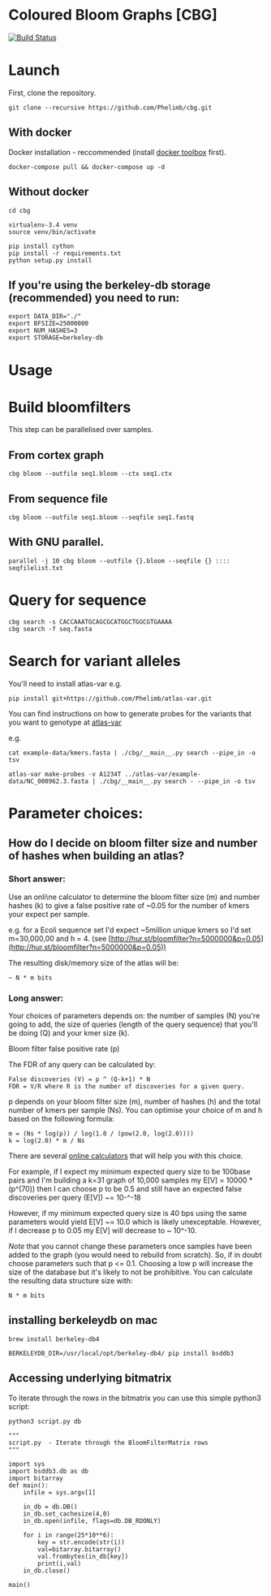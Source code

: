 # Coloured Bloom Graphs [CBG]
[![Build Status](https://travis-ci.org/Phelimb/cbg.svg)](https://travis-ci.org/Phelimb/cbg)

# Launch

First, clone the repository. 

	git clone --recursive https://github.com/Phelimb/cbg.git
	
## With docker

Docker installation -  reccommended (install [docker toolbox](https://www.docker.com/products/docker-toolbox) first). 

	docker-compose pull && docker-compose up -d


## Without docker
	cd cbg

	virtualenv-3.4 venv
	source venv/bin/activate

	pip install cython
	pip install -r requirements.txt
	python setup.py install

## If you're using the berkeley-db storage (recommended) you need to run:

	export DATA_DIR="./"
	export BFSIZE=25000000
	export NUM_HASHES=3
	export STORAGE=berkeley-db

# Usage

# Build bloomfilters

This step can be parallelised over samples. 

## From cortex graph

	cbg bloom --outfile seq1.bloom --ctx seq1.ctx 

## From sequence file 

	cbg bloom --outfile seq1.bloom --seqfile seq1.fastq

## With GNU parallel. 
	
	parallel -j 10 cbg bloom --outfile {}.bloom --seqfile {} :::: seqfilelist.txt

# Query for sequence

	cbg search -s CACCAAATGCAGCGCATGGCTGGCGTGAAAA
	cbg search -f seq.fasta

# Search for variant alleles

You'll need to install atlas-var e.g.

	pip install git+https://github.com/Phelimb/atlas-var.git

You can find instructions on how to generate probes for the variants that you want to genotype at [atlas-var](https://github.com/Phelimb/atlas-var.git)

e.g.
	
	cat example-data/kmers.fasta | ./cbg/__main__.py search --pipe_in -o tsv

	atlas-var make-probes -v A1234T ../atlas-var/example-data/NC_000962.3.fasta | ./cbg/__main__.py search - --pipe_in -o tsv


# Parameter choices:


## How do I decide on bloom filter size and number of hashes when building an atlas? 

### Short answer:

Use an onli\ne calculator to determine the bloom filter size (m) and number hashes (k) to give a false positive rate of ~0.05 for the number of kmers your expect per sample. 

e.g. for a Ecoli sequence set I'd expect ~5million unique kmers so I'd set m=30,000,00 and h = 4. (see [http://hur.st/bloomfilter?n=5000000&p=0.05](http://hur.st/bloomfilter?n=5000000&p=0.05))

The resulting disk/memory size of the atlas will be:

	~ N * m bits 
	
### Long answer: 

Your choices of parameters depends on: the number of samples (N) you're going to add,  the size of queries (length of the query sequence) that you'll be doing (Q) and your kmer size (k). 

Bloom filter false positive rate (p)


The FDR of any query can be calculated by:

	False discoveries (V) = p ^ (Q-k+1) * N
	FDR = V/R where R is the number of discoveries for a given query. 

p depends on your bloom filter size (m), number of hashes (h) and the total number of kmers per sample (Ns). You can optimise your choice of m and h based on the following formula:

	m = (Ns * log(p)) / log(1.0 / (pow(2.0, log(2.0))))
	k = log(2.0) * m / Ns

There are several [online calculators](http://hur.st/bloomfilter?n=5000000&p=0.5) that will help you with this choice. 

For example, if I expect my minimum expected query size to be 100base pairs and I'm building a k=31 graph of 10,000 samples my E[V] = 10000 * (p^(70)) then I can choose p to be 0.5 and still have an expected false discoveries per query (E[V]) ~= 10-^-18

However, if my minimum expected query size is 40 bps using the same parameters would yield E[V] ~= 10.0 which is likely unexceptable. However, if I decrease p to 0.05 my E[V] will decrease to ~ 10^-10. 

*Note* that you cannot change these parameters once samples have been added to the graph (you would need to rebuild from scratch). So, if in doubt choose parameters such that p <= 0.1. Choosing a low p will increase the size of the database but it's likely to not be prohibitive. You can calculate the resulting data structure size with:
	
	N * m bits 

## installing berkeleydb on mac

	brew install berkeley-db4

	BERKELEYDB_DIR=/usr/local/opt/berkeley-db4/ pip install bsddb3

## Accessing underlying bitmatrix

To iterate through the rows in the bitmatrix you can use this simple python3 script:

`python3 script.py db`

	"""
	script.py  - Iterate through the BloomFilterMatrix rows
	"""
	
	import sys
	import bsddb3.db as db
	import bitarray
	def main():
	    infile = sys.argv[1]
	
	    in_db = db.DB()
	    in_db.set_cachesize(4,0)
	    in_db.open(infile, flags=db.DB_RDONLY)
	
	    for i in range(25*10**6):
	        key = str.encode(str(i))
	        val=bitarray.bitarray()
	        val.frombytes(in_db[key])
	        print(i,val)
	    in_db.close()
	
	main()



